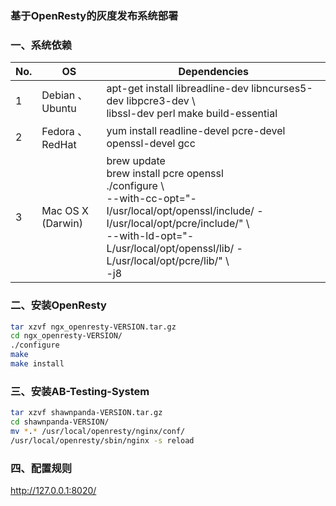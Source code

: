 ### 基于OpenResty的灰度发布系统部署

### 一、系统依赖
<table>
<thead>
<tr>
  <th>No.</th>
  <th>OS</th>
  <th>Dependencies</th>
</tr>
</thead>
<tbody>
  <tr>
    <td>1</td>
    <td>Debian 、 Ubuntu</td>
    <td>apt-get install libreadline-dev libncurses5-dev libpcre3-dev \ <br /> libssl-dev perl make build-essential</td>
  </tr>
  <tr>
    <td>2</td>
    <td>Fedora 、 RedHat</td>
    <td>yum install readline-devel pcre-devel openssl-devel gcc</td>
  </tr>
  <tr>
    <td>3</td>
    <td>Mac OS X (Darwin)</td>
    <td>brew update <br /> brew install pcre openssl <br />./configure \<br />   --with-cc-opt="-I/usr/local/opt/openssl/include/ -I/usr/local/opt/pcre/include/" \<br />   --with-ld-opt="-L/usr/local/opt/openssl/lib/ -L/usr/local/opt/pcre/lib/" \<br />   -j8</td>
  </tr>
</tbody>
</table>

### 二、安装OpenResty
```bash
tar xzvf ngx_openresty-VERSION.tar.gz
cd ngx_openresty-VERSION/
./configure
make
make install
```

### 三、安装AB-Testing-System
```bash
tar xzvf shawnpanda-VERSION.tar.gz
cd shawnpanda-VERSION/
mv *.* /usr/local/openresty/nginx/conf/
/usr/local/openresty/sbin/nginx -s reload
```

### 四、配置规则
http://127.0.0.1:8020/
